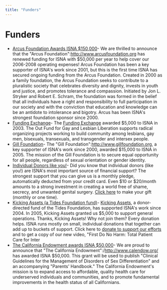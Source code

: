 ```yaml
---
title: "Funders"
---
```


# Funders

*   [Arcus Foundation Awards ISNA $150,000][1]\- We are thrilled to announce that the "Arcus Foundation":http://www.arcusfoundation.org has renewed funding for ISNA with $50,000 per year to help cover our 2006-2008 operating expenses! Arcus Foundation has been a key supporter of ISNA's work since 2001, but this is the first time ISNA has secured ongoing funding from the Arcus Foundation. Created in 2000 as a family foundation, the Arcus Foundation seeks to contribute to a pluralistic society that celebrates diversity and dignity, invests in youth and justice, and promotes tolerance and compassion. Initiated by Jon L. Stryker and Robert E. Schram, the foundation was formed in the belief that all individuals have a right and responsibility to full participation in our society and with the conviction that education and knowledge can be an antidote to intolerance and bigotry. Arcus has been ISNA's strongest foundation sponsor since 2000.
*   [Funding Exchange][2]\- The [Funding Exchange][3] awarded $5,000 to ISNA in 2003. The Out Fund for Gay and Lesbian Liberation supports radical organizing projects working to build community among lesbians, gay men, bisexuals, transexuals, and transgender and intersex people.
*   [Gill Foundation][4]\- The "Gill Foundation":http://www.gillfoundation.org, a key supporter of ISNA's work since 2000, awarded $15,000 to ISNA in 2005. The mission of the Gill Foundation is to secure equal opportunity for all people, regardless of sexual orientation or gender identity.
*   [Individual Donors like you!][5]\- Did you know that individual donors (like you!) are ISNA's most important source of financial support? The strongest support that you can give us is a monthly pledge, automatically deducted from your credit card. Even $10 or $20/month amounts to a strong investment in creating a world free of shame, secrecy, and unwanted genital surgery. [Click here][6] to make your gift (monthly or one time).
*   [Kicking Assets (a Tides Foundation fund)][7]\- [Kicking Assets][8], a donor-directed fund of the Tides Foundation, has supported ISNA's work since 2004. In 2005, Kicking Assets granted us $5,000 to support general operations. Thanks, Kicking Assets! Why not join them? Every donation helps. ISNA runs mostly on small, individual donations that together can add up to buckets of support. Click here to [donate to support our efforts][9] and to get a copy of our new video, "First Do No Harm: Total Patient Care for Inter
*   [The California Endowment awards ISNA $50,000][10]\- We are proud to announce that "The California Endowment":/http://www.calendow.org/ has awarded ISNA $50,000. This grant will be used to publish "Clinical Guidelines for the Management of Disorders of Sex Differentiation" and an accompanying "Parents' Handbook." The California Endowment's mission is to expand access to affordable, quality health care for underserved individuals and communities, and to promote fundamental improvements in the health status of all Californians.

[1]: /node/679
[2]: /node/590
[3]: http://www.fex.org
[4]: /node/589
[5]: /node/588
[6]: /donate
[7]: /node/587
[8]: http://www.google.com/search?q=kicking+assets+tides+foundation&ie=UTF-8&oe=UTF-8
[9]: /donate
[10]: /node/894
